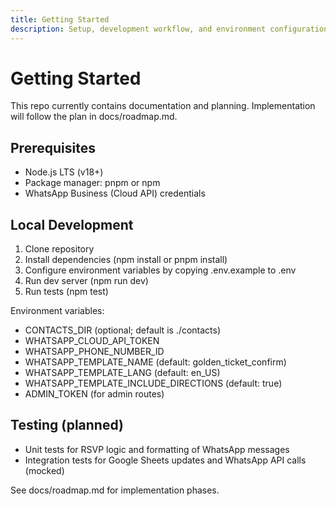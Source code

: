 ```yaml
---
title: Getting Started
description: Setup, development workflow, and environment configuration for the Golden Ticket app.
---
```


# Getting Started

This repo currently contains documentation and planning. Implementation will follow the plan in docs/roadmap.md.

## Prerequisites
- Node.js LTS (v18+)
- Package manager: pnpm or npm
- WhatsApp Business (Cloud API) credentials

## Local Development
1. Clone repository
2. Install dependencies (npm install or pnpm install)
3. Configure environment variables by copying .env.example to .env
4. Run dev server (npm run dev)
5. Run tests (npm test)

Environment variables:
- CONTACTS_DIR (optional; default is ./contacts)
- WHATSAPP_CLOUD_API_TOKEN
- WHATSAPP_PHONE_NUMBER_ID
- WHATSAPP_TEMPLATE_NAME (default: golden_ticket_confirm)
- WHATSAPP_TEMPLATE_LANG (default: en_US)
- WHATSAPP_TEMPLATE_INCLUDE_DIRECTIONS (default: true)
- ADMIN_TOKEN (for admin routes)

## Testing (planned)
- Unit tests for RSVP logic and formatting of WhatsApp messages
- Integration tests for Google Sheets updates and WhatsApp API calls (mocked)

See docs/roadmap.md for implementation phases.
